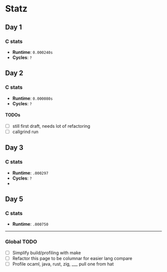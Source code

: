 # Statz


## Day 1 

### C stats
- **Runtime**: `0.000240s`
- **Cycles**: `?`


## Day 2
### C stats
- **Runtime**: `0.000080s`
- **Cycles**: `?`

#### TODOs
- [ ] still first draft, needs lot of refactoring
- [ ] callgrind run
## Day 3
### C stats
- **Runtime**: `.000297`
- **Cycles**: `?`
- 
## Day 5
### C stats
- **Runtime**: `.000750`

---
### Global TODO

- [ ] Simplify build/profiling with make
- [ ] Refactor this page to be columnar for easier lang compare
- [ ] Profile ocaml, java, rust, zig, ___ pull one from hat